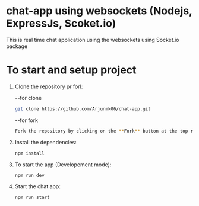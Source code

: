 # chat-app using websockets (Nodejs, ExpressJs, Scoket.io)

This is real time  chat application using the websockets using Socket.io package 

# To start and setup project

1. Clone the repository pr forl:

    --for clone
    ```sh
    git clone https://github.com/Arjunmk06/chat-app.git
    ```

    --for fork
   ```sh
   Fork the repository by clicking on the **Fork** button at the top right of the [repository page](https://github.com/Arjunmk06/Telegram-OPEN-AI-chatbot.git).
   ```


2. Install the dependencies:

    ```sh
    npm install
    ```
3. To start the app (Developement mode):

    ```sh
    npm run dev
    ```
4. Start the chat app:

    ```sh
    npm run start
    ```
